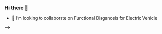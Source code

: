 ### Hi there 👋


- 👯 I’m looking to collaborate on Functional Diaganosis for Electric Vehicle 

-->
